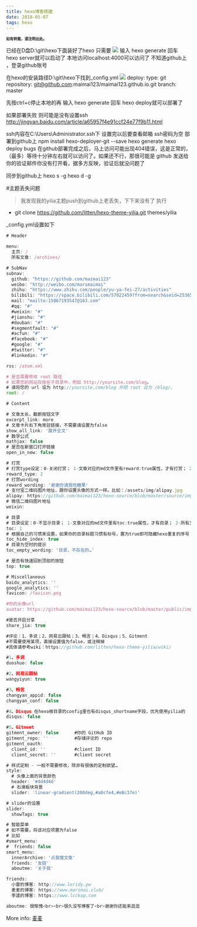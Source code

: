 ```yaml
---
title: hexo博客搭建
date: 2018-05-07
tags: hexo
---
```

<font size=1>**如有转载，请注明出处。**</font>

已经在D盘D:\git\hexo下面装好了hexo 只需要
<img src="http://a3.qpic.cn/psb?/e780e515-0f41-4fd9-b116-910ac87c9a9d/HbhW5r8SCO9iyIpUE8QS7pfUEqaVShMRHWfXyjCZLSY!/b/dI8AAAAAAAAA&bo=AAOoAAAAAAADB4k!&rf=viewer_4" />
输入 hexo generate 回车
        hexo server就可以启动了
本地访问localhost:4000可以访问了
不知道github上 ，登录github账号

在hexo的安装路径D:\git\hexo下找到_config.yml
<img src="http://a3.qpic.cn/psb?/e780e515-0f41-4fd9-b116-910ac87c9a9d/K7wRFP5VSOigejKjT6vTaOVBvDqHBy1vRsN4TRTDdlw!/b/dA0BAAAAAAAA&bo=0QLWAAAAAAADByc!&rf=viewer_4" />
deploy:
  type: git
  repository: git@github.com:maimai123/maimai123.github.io.git
  branch: master


先按ctrl+c停止本地的再
输入 hexo generate 回车
        hexo deploy就可以部署了



如果部署失败 则可能是没有设置ssh
http://jingyan.baidu.com/article/a65957f4e91ccf24e77f9b11.html

ssh内容在C:\Users\Administrator\.ssh下
设置完以后要查看邮箱
ssh密码为空
部署到github上
npm install hexo-deployer-git --save
hexo  generate
 hexo deploy
bugs
在github部署完成之后，马上访问可能出现404错误，这是正常的，（最多）等待十分钟左右就可以访问了。如果还不行，那很可能是 github 发送给你的验证邮件你没有打开看，据多方反映，验证后就没问题了

同步到github上
hexo s -g
hexo d -g

#主题丢失问题
> 我发现我的yilia主题push到github上老丢失，下下来没有了
> 执行
* git clone https://github.com/litten/hexo-theme-yilia.git themes/yilia

_config.yml设置如下
```javascript
# Header

menu:
  主页: /
  所有文章: /archives/

# SubNav
subnav:
  github: "https://github.com/maimai123"
  weibo: "http://weibo.com/marsmaimai"
  zhihu: "https://www.zhihu.com/people/yu-ya-fei-27/activities"
  bilibili: "https://space.bilibili.com/57022459?from=search&seid=2536533383147677614"
  mail: "mailto:15867193547@163.com"
  #qq: "#"
  #weixin: "#"
  #jianshu: "#"
  #douban: "#"
  #segmentfault: "#"
  #acfun: "#"
  #facebook: "#"
  #google: "#"
  #twitter: "#"
  #linkedin: "#"

rss: /atom.xml

# 是否需要修改 root 路径
# 如果您的网站存放在子目录中，例如 http://yoursite.com/blog，
# 请将您的 url 设为 http://yoursite.com/blog 并把 root 设为 /blog/。
root: /

# Content

# 文章太长，截断按钮文字
excerpt_link: more
# 文章卡片右下角常驻链接，不需要请设置为false
show_all_link: '展开全文'
# 数学公式
mathjax: false
# 是否在新窗口打开链接
open_in_new: false

# 打赏
# 打赏type设定：0-关闭打赏； 1-文章对应的md文件里有reward:true属性，才有打赏； 2-所有文章均有打赏
reward_type: 2
# 打赏wording
reward_wording: '谢谢你请我吃糖果'
# 支付宝二维码图片地址，跟你设置头像的方式一样。比如：/assets/img/alipay.jpg
alipay: https://github.com/maimai123/hexo-source/blob/master/source/img/zhifu.jpg?raw=true
# 微信二维码图片地址
weixin:

# 目录
# 目录设定：0-不显示目录； 1-文章对应的md文件里有toc:true属性，才有目录； 2-所有文章均显示目录
toc: 1
# 根据自己的习惯来设置，如果你的目录标题习惯有标号，置为true即可隐藏hexo重复的序号；否则置为false
toc_hide_index: true
# 目录为空时的提示
toc_empty_wording: '目录，不存在的…'

# 是否有快速回到顶部的按钮
top: true

# Miscellaneous
baidu_analytics: ''
google_analytics: ''
favicon: /favicon.png

#你的头像url
avatar: https://github.com/maimai123/hexo-source/blob/master/public/img/avatar.jpg

#是否开启分享
share_jia: true

#评论：1、多说；2、网易云跟帖；3、畅言；4、Disqus；5、Gitment
#不需要使用某项，直接设置值为false，或注释掉
#具体请参考wiki：https://github.com/litten/hexo-theme-yilia/wiki/

#1、多说
duoshuo: false

#2、网易云跟帖
wangyiyun: true

#3、畅言
changyan_appid: false
changyan_conf: false

#4、Disqus 在hexo根目录的config里也有disqus_shortname字段，优先使用yilia的
disqus: false

#5、Gitment
gitment_owner: false      #你的 GitHub ID
gitment_repo: ''          #存储评论的 repo
gitment_oauth:
  client_id: ''           #client ID
  client_secret: ''       #client secret

# 样式定制 - 一般不需要修改，除非有很强的定制欲望…
style:
  # 头像上面的背景颜色
  header: '#4d4d4d'
  # 右滑板块背景
  slider: 'linear-gradient(200deg,#a0cfe4,#e8c37e)'

# slider的设置
slider:
  showTags: true

# 智能菜单
# 如不需要，将该对应项置为false
# 比如
#smart_menu:
#  friends: false
smart_menu:
  innerArchive: '点我搜文章'
  friends: '友链'
  aboutme: '关于我'

friends:
  小雷的博客: http://www.leridy.pw
  麦麦的博客: https://www.marsmai.club/
  李逵的博客: https://www.lcckup.com

aboutme: 很惭愧<br><br>很久没写博客了<br>谢谢你还能来逛逛

```


More info: [麦麦](maimai123.github.io)
